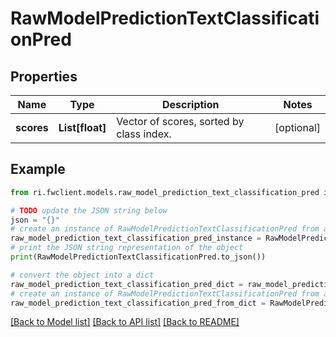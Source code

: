 # RawModelPredictionTextClassificationPred


## Properties

Name | Type | Description | Notes
------------ | ------------- | ------------- | -------------
**scores** | **List[float]** | Vector of scores, sorted by class index. | [optional] 

## Example

```python
from ri.fwclient.models.raw_model_prediction_text_classification_pred import RawModelPredictionTextClassificationPred

# TODO update the JSON string below
json = "{}"
# create an instance of RawModelPredictionTextClassificationPred from a JSON string
raw_model_prediction_text_classification_pred_instance = RawModelPredictionTextClassificationPred.from_json(json)
# print the JSON string representation of the object
print(RawModelPredictionTextClassificationPred.to_json())

# convert the object into a dict
raw_model_prediction_text_classification_pred_dict = raw_model_prediction_text_classification_pred_instance.to_dict()
# create an instance of RawModelPredictionTextClassificationPred from a dict
raw_model_prediction_text_classification_pred_from_dict = RawModelPredictionTextClassificationPred.from_dict(raw_model_prediction_text_classification_pred_dict)
```
[[Back to Model list]](../README.md#documentation-for-models) [[Back to API list]](../README.md#documentation-for-api-endpoints) [[Back to README]](../README.md)

